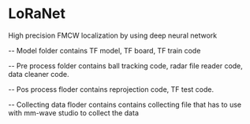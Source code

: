 # LoRaNet
High precision FMCW localization by using deep neural network

-- Model folder contains TF model, TF board, TF train code

-- Pre process folder contains ball tracking code, radar file reader code, data cleaner code.

-- Pos process floder contains reprojection code, TF test code.

-- Collecting data floder contains contains collecting file that has to use with mm-wave studio to collect the data

